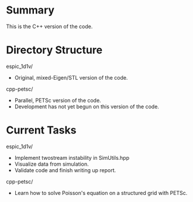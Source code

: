 # Summary
This is the C++ version of the code. 

# Directory Structure
espic_1d1v/
- Original, mixed-Eigen/STL version of the code.

cpp-petsc/
- Parallel, PETSc version of the code. 
- Development has not yet begun on this version of the code.

# Current Tasks
espic_1d1v/
- Implement twostream instability in SimUtils.hpp
- Visualize data from simulation.
- Validate code and finish writing up report.

cpp-petsc/
- Learn how to solve Poisson's equation on a structured grid with PETSc.
